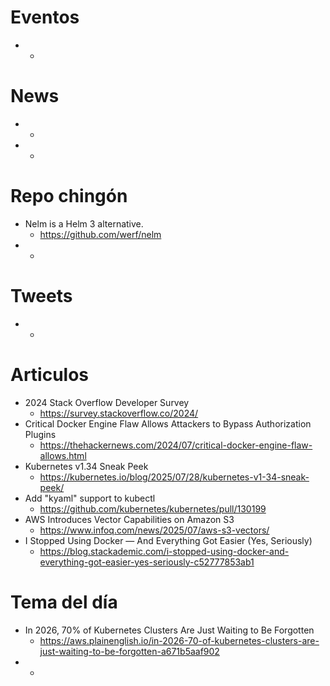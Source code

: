 # Eventos

* 
  * 


# News

* 
  * 
* 
  * 


# Repo chingón

* Nelm is a Helm 3 alternative.
  * https://github.com/werf/nelm
* 
  * 

  
# Tweets

* 
  *

# Articulos

* 2024 Stack Overflow Developer Survey
  * https://survey.stackoverflow.co/2024/
* Critical Docker Engine Flaw Allows Attackers to Bypass Authorization Plugins
  * https://thehackernews.com/2024/07/critical-docker-engine-flaw-allows.html
* Kubernetes v1.34 Sneak Peek
  * https://kubernetes.io/blog/2025/07/28/kubernetes-v1-34-sneak-peek/
* Add "kyaml" support to kubectl
  * https://github.com/kubernetes/kubernetes/pull/130199
* AWS Introduces Vector Capabilities on Amazon S3
  * https://www.infoq.com/news/2025/07/aws-s3-vectors/
* I Stopped Using Docker — And Everything Got Easier (Yes, Seriously)
  *  https://blog.stackademic.com/i-stopped-using-docker-and-everything-got-easier-yes-seriously-c52777853ab1


# Tema del día

* In 2026, 70% of Kubernetes Clusters Are Just Waiting to Be Forgotten
  * https://aws.plainenglish.io/in-2026-70-of-kubernetes-clusters-are-just-waiting-to-be-forgotten-a671b5aaf902
* 
  * 



